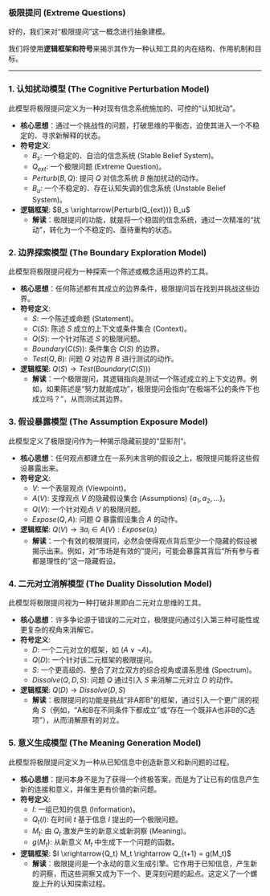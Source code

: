 
### 极限提问 (Extreme Questions)

好的，我们来对“极限提问”这一概念进行抽象建模。

我们将使用**逻辑框架和符号**来揭示其作为一种认知工具的内在结构、作用机制和目标。

---

### **1. 认知扰动模型 (The Cognitive Perturbation Model)**

此模型将极限提问定义为一种对现有信念系统施加的、可控的“认知扰动”。

*   **核心思想**：通过一个挑战性的问题，打破思维的平衡态，迫使其进入一个不稳定的、寻求新解释的状态。
*   **符号定义**:
    *   $B_s$: 一个稳定的、自洽的信念系统 (Stable Belief System)。
    *   $Q_{ext}$: 一个极限问题 (Extreme Question)。
    *   $Perturb(B, Q)$: 提问 $Q$ 对信念系统 $B$ 施加扰动的动作。
    *   $B_u$: 一个不稳定的、存在认知失调的信念系统 (Unstable Belief System)。
*   **逻辑框架**:
    $B_s \xrightarrow{Perturb(Q_{ext})} B_u$
    *   **解读**：极限提问的功能，就是将一个稳固的信念系统，通过一次精准的“扰动”，转化为一个不稳定的、亟待重构的状态。

### **2. 边界探索模型 (The Boundary Exploration Model)**

此模型将极限提问视为一种探索一个陈述或概念适用边界的工具。

*   **核心思想**：任何陈述都有其成立的边界条件，极限提问旨在找到并挑战这些边界。
*   **符号定义**:
    *   $S$: 一个陈述或命题 (Statement)。
    *   $C(S)$: 陈述 $S$ 成立的上下文或条件集合 (Context)。
    *   $Q(S)$: 一个针对陈述 $S$ 的极限问题。
    *   $Boundary(C(S))$: 条件集合 $C(S)$ 的边界。
    *   $Test(Q, B)$: 问题 $Q$ 对边界 $B$ 进行测试的动作。
*   **逻辑框架**:
    $Q(S) \rightarrow Test(Boundary(C(S)))$
    *   **解读**：一个极限提问，其逻辑指向是测试一个陈述成立的上下文边界。例如，如果陈述是“努力就能成功”，极限提问会指向“在极端不公的条件下也成立吗？”，从而测试其边界。

### **3. 假设暴露模型 (The Assumption Exposure Model)**

此模型定义了极限提问作为一种揭示隐藏前提的“显影剂”。

*   **核心思想**：任何观点都建立在一系列未言明的假设之上，极限提问能将这些假设暴露出来。
*   **符号定义**:
    *   $V$: 一个表层观点 (Viewpoint)。
    *   $A(V)$: 支撑观点 $V$ 的隐藏假设集合 (Assumptions) $\{a_1, a_2, ...\}$。
    *   $Q(V)$: 一个针对观点 $V$ 的极限问题。
    *   $Expose(Q, A)$: 问题 $Q$ 暴露假设集合 $A$ 的动作。
*   **逻辑框架**:
    $Q(V) \rightarrow \exists a_i \in A(V) : Expose(a_i)$
    *   **解读**：一个有效的极限提问，必然会使得观点背后至少一个隐藏的假设被揭示出来。例如，对“市场是有效的”提问，可能会暴露其背后“所有参与者都是理性的”这一隐藏假设。

### **4. 二元对立消解模型 (The Duality Dissolution Model)**

此模型将极限提问视为一种打破非黑即白二元对立思维的工具。

*   **核心思想**：许多争论源于错误的二元对立，极限提问通过引入第三种可能性或更复杂的视角来消解它。
*   **符号定义**:
    *   $D$: 一个二元对立的框架，如 $(A \lor \neg A)$。
    *   $Q(D)$: 一个针对该二元框架的极限提问。
    *   $S$: 一个更高级的、整合了对立双方的综合视角或谱系思维 (Spectrum)。
    *   $Dissolve(Q, D, S)$: 问题 $Q$ 通过引入 $S$ 来消解二元对立 $D$ 的动作。
*   **逻辑框架**:
    $Q(D) \rightarrow Dissolve(D, S)$
    *   **解读**：极限提问的功能是挑战“非A即B”的框架，通过引入一个更广阔的视角 $S$（例如，“A和B在不同条件下都成立”或“存在一个既非A也非B的C选项”），从而消解原有的对立。

### **5. 意义生成模型 (The Meaning Generation Model)**

此模型将极限提问定义为一种从已知信息中创造新意义和新问题的过程。

*   **核心思想**：提问本身不是为了获得一个终极答案，而是为了让已有的信息产生新的连接和意义，并催生更有价值的新问题。
*   **符号定义**:
    *   $I$: 一组已知的信息 (Information)。
    *   $Q_t(I)$: 在时间 $t$ 基于信息 $I$ 提出的一个极限问题。
    *   $M_t$: 由 $Q_t$ 激发产生的新意义或新洞察 (Meaning)。
    *   $g(M_t)$: 从新意义 $M_t$ 中生成下一个问题的函数。
*   **逻辑框架**:
    $I \xrightarrow{Q_t} M_t \rightarrow Q_{t+1} = g(M_t)$
    *   **解读**：极限提问是一个永动的意义生成引擎。它作用于已知信息，产生新的洞察，而这些洞察又成为下一个、更深刻问题的起点。这定义了一个螺旋上升的认知探索过程。